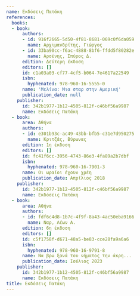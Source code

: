 ```yaml
---
name: Εκδόσεις Πατάκη
references:
  books:
  - book:
      authors:
      - id: 916f2665-5d50-4f81-8681-069c0f6da059
        name: Αρχιμανδρίτης, Γιώργος
      - id: 33ba90cc-f6ac-4888-8bf6-ffdd5f80282e
        name: Αρσένης, Σπύρος Δ.
      edition: Δεύτερη έκδοση
      editors: []
      id: c1a03a03-cf77-4cf5-b064-7e4617a22549
      isbn:
        hyphenated: 978-960-16-5555-0
      name: 'Μελίνα: Μια σταρ στην Αμερική'
      publication_date: null
    publisher:
      id: 342b1977-1b12-4505-812f-c46bf56a9987
      name: Εκδόσεις Πατάκη
  - book:
      area: Αθήνα
      authors:
      - id: e301b93c-ac49-43bb-bfb5-c31e7d950275
        name: Κριτζάς, Βύρωνας
      edition: 1η έκδοση
      editors: []
      id: fc41f6cc-3956-4743-86e3-4fa89a2b7dbf
      isbn:
        hyphenated: 978-960-16-7901-3
      name: Οι ωραίοι έχουν χρέη
      publication_date: Απρίλιος 2018
    publisher:
      id: 342b1977-1b12-4505-812f-c46bf56a9987
      name: Εκδόσεις Πατάκη
  - book:
      area: Αθήνα
      authors:
      - id: fdf6c4d8-1b7c-4f9f-8a43-4ac50eba9166
        name: Ναρ, Λέων Α.
      edition: 6η έκδοση
      editors: []
      id: c5f1758f-d671-48a5-be83-cce28fa9a6a6
      isbn:
        hyphenated: 978-960-16-9791-8
      name: Να βρω ξανά του νήματος την άκρη...
      publication_date: Ιούλιος 2023
    publisher:
      id: 342b1977-1b12-4505-812f-c46bf56a9987
      name: Εκδόσεις Πατάκη
title: Εκδόσεις Πατάκη
---
```


